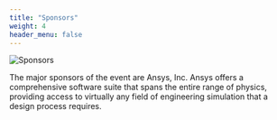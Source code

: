 ```yaml
---
title: "Sponsors"
weight: 4
header_menu: false
---
```


![Sponsors](images/ansys.png)

The major sponsors of the event are Ansys, Inc. Ansys offers a comprehensive software suite that spans the entire range of physics, providing access to virtually any field of engineering simulation that a design process requires.